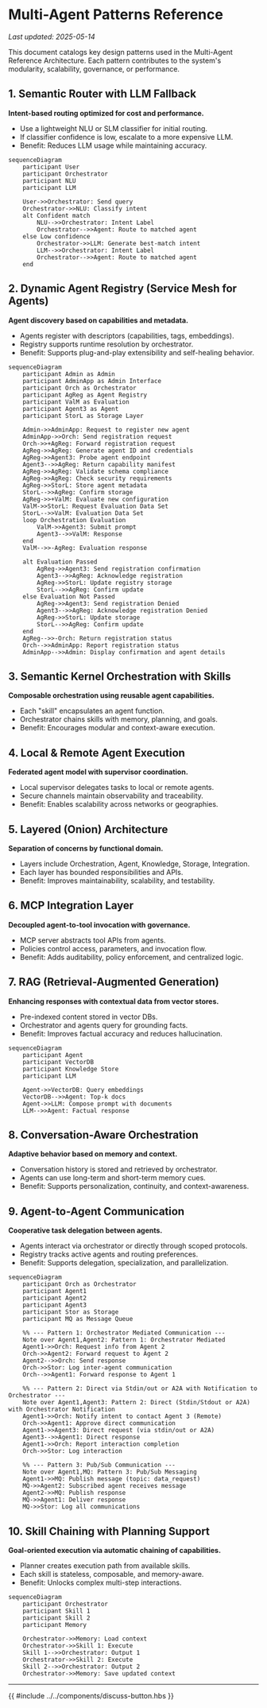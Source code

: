 # Multi-Agent Patterns Reference

_Last updated: 2025-05-14_

This document catalogs key design patterns used in the Multi-Agent Reference
Architecture. Each pattern contributes to the system's modularity, scalability,
governance, or performance.

## 1. Semantic Router with LLM Fallback

**Intent-based routing optimized for cost and performance.**

- Use a lightweight NLU or SLM classifier for initial routing.
- If classifier confidence is low, escalate to a more expensive LLM.
- Benefit: Reduces LLM usage while maintaining accuracy.

```mermaid
sequenceDiagram
    participant User
    participant Orchestrator
    participant NLU
    participant LLM

    User->>Orchestrator: Send query
    Orchestrator->>NLU: Classify intent
    alt Confident match
        NLU-->>Orchestrator: Intent Label
        Orchestrator-->>Agent: Route to matched agent
    else Low confidence
        Orchestrator->>LLM: Generate best-match intent
        LLM-->>Orchestrator: Intent Label
        Orchestrator-->>Agent: Route to matched agent
    end
```

## 2. Dynamic Agent Registry (Service Mesh for Agents)

**Agent discovery based on capabilities and metadata.**

- Agents register with descriptors (capabilities, tags, embeddings).
- Registry supports runtime resolution by orchestrator.
- Benefit: Supports plug-and-play extensibility and self-healing behavior.

```mermaid
sequenceDiagram
    participant Admin as Admin
    participant AdminApp as Admin Interface
    participant Orch as Orchestrator
    participant AgReg as Agent Registry
    participant ValM as Evaluation
    participant Agent3 as Agent
    participant StorL as Storage Layer

    Admin->>AdminApp: Request to register new agent
    AdminApp->>Orch: Send registration request
    Orch->>+AgReg: Forward registration request
    AgReg->>AgReg: Generate agent ID and credentials
    AgReg->>Agent3: Probe agent endpoint
    Agent3-->>AgReg: Return capability manifest
    AgReg->>AgReg: Validate schema compliance
    AgReg->>AgReg: Check security requirements
    AgReg->>StorL: Store agent metadata
    StorL-->>AgReg: Confirm storage
    AgReg->>+ValM: Evaluate new configuration
    ValM->>StorL: Request Evaluation Data Set
    StorL-->>ValM: Evaluation Data Set
    loop Orchestration Evaluation
        ValM->>Agent3: Submit prompt
        Agent3-->>ValM: Response
    end
    ValM-->>-AgReg: Evaluation response

    alt Evaluation Passed
        AgReg->>Agent3: Send registration confirmation
        Agent3-->>AgReg: Acknowledge registration
        AgReg->>StorL: Update registry storage
        StorL-->>AgReg: Confirm update
    else Evaluation Not Passed
        AgReg->>Agent3: Send registration Denied
        Agent3-->>AgReg: Acknowledge registration Denied
        AgReg->>StorL: Update storage
        StorL-->>AgReg: Confirm update
    end
    AgReg-->>-Orch: Return registration status
    Orch-->>AdminApp: Report registration status
    AdminApp-->>Admin: Display confirmation and agent details
```

## 3. Semantic Kernel Orchestration with Skills

**Composable orchestration using reusable agent capabilities.**

- Each "skill" encapsulates an agent function.
- Orchestrator chains skills with memory, planning, and goals.
- Benefit: Encourages modular and context-aware execution.

## 4. Local & Remote Agent Execution

**Federated agent model with supervisor coordination.**

- Local supervisor delegates tasks to local or remote agents.
- Secure channels maintain observability and traceability.
- Benefit: Enables scalability across networks or geographies.

## 5. Layered (Onion) Architecture

**Separation of concerns by functional domain.**

- Layers include Orchestration, Agent, Knowledge, Storage, Integration.
- Each layer has bounded responsibilities and APIs.
- Benefit: Improves maintainability, scalability, and testability.

## 6. MCP Integration Layer

**Decoupled agent-to-tool invocation with governance.**

- MCP server abstracts tool APIs from agents.
- Policies control access, parameters, and invocation flow.
- Benefit: Adds auditability, policy enforcement, and centralized logic.

## 7. RAG (Retrieval-Augmented Generation)

**Enhancing responses with contextual data from vector stores.**

- Pre-indexed content stored in vector DBs.
- Orchestrator and agents query for grounding facts.
- Benefit: Improves factual accuracy and reduces hallucination.

```mermaid
sequenceDiagram
    participant Agent
    participant VectorDB
    participant Knowledge Store
    participant LLM

    Agent->>VectorDB: Query embeddings
    VectorDB-->>Agent: Top-k docs
    Agent->>LLM: Compose prompt with documents
    LLM-->>Agent: Factual response
```

## 8. Conversation-Aware Orchestration

**Adaptive behavior based on memory and context.**

- Conversation history is stored and retrieved by orchestrator.
- Agents can use long-term and short-term memory cues.
- Benefit: Supports personalization, continuity, and context-awareness.

## 9. Agent-to-Agent Communication

**Cooperative task delegation between agents.**

- Agents interact via orchestrator or directly through scoped protocols.
- Registry tracks active agents and routing preferences.
- Benefit: Supports delegation, specialization, and parallelization.

```mermaid
sequenceDiagram
    participant Orch as Orchestrator
    participant Agent1
    participant Agent2
    participant Agent3
    participant Stor as Storage
    participant MQ as Message Queue

    %% --- Pattern 1: Orchestrator Mediated Communication ---
    Note over Agent1,Agent2: Pattern 1: Orchestrator Mediated
    Agent1->>Orch: Request info from Agent 2
    Orch->>Agent2: Forward request to Agent 2
    Agent2-->>Orch: Send response
    Orch->>Stor: Log inter-agent communication
    Orch-->>Agent1: Forward response to Agent 1

    %% --- Pattern 2: Direct via Stdin/out or A2A with Notification to Orchestrator ---
    Note over Agent1,Agent3: Pattern 2: Direct (Stdin/Stdout or A2A) with Orchestrator Notification
    Agent1->>Orch: Notify intent to contact Agent 3 (Remote)
    Orch->>Agent1: Approve direct communication
    Agent1->>Agent3: Direct request (via stdin/out or A2A)
    Agent3-->>Agent1: Direct response
    Agent1->>Orch: Report interaction completion
    Orch->>Stor: Log interaction

    %% --- Pattern 3: Pub/Sub Communication ---
    Note over Agent1,MQ: Pattern 3: Pub/Sub Messaging
    Agent1->>MQ: Publish message (topic: data_request)
    MQ->>Agent2: Subscribed agent receives message
    Agent2->>MQ: Publish response
    MQ->>Agent1: Deliver response
    MQ->>Stor: Log all communications
```

## 10. Skill Chaining with Planning Support

**Goal-oriented execution via automatic chaining of capabilities.**

- Planner creates execution path from available skills.
- Each skill is stateless, composable, and memory-aware.
- Benefit: Unlocks complex multi-step interactions.

```mermaid
sequenceDiagram
    participant Orchestrator
    participant Skill 1
    participant Skill 2
    participant Memory

    Orchestrator->>Memory: Load context
    Orchestrator->>Skill 1: Execute
    Skill 1-->>Orchestrator: Output 1
    Orchestrator->>Skill 2: Execute
    Skill 2-->>Orchestrator: Output 2
    Orchestrator->>Memory: Save updated context
```

---

{{ #include ../../components/discuss-button.hbs }}
